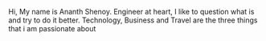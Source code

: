 Hi, My name is Ananth Shenoy.
Engineer at heart, I like to question what is and try to do it better.
Technology, Business and Travel are the three things that i am passionate about
